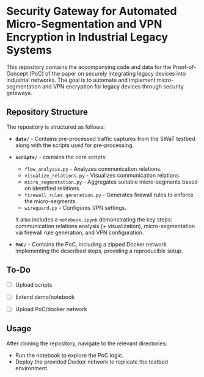 # Security Gateway for Automated Micro-Segmentation and VPN Encryption in Industrial Legacy Systems

This repository contains the accompanying code and data for the Proof-of-Concept (PoC) of the paper on securely integrating legacy devices into industrial networks. The goal is to automate and implement micro-segmentation and VPN encryption for legacy devices through security gateways.

## Repository Structure
The repository is structured as follows:

- **`data/`** - Contains pre-processed traffic captures from the SWaT testbed along with the scripts used for pre-processing.
- **`scripts/`** - contains the core scripts:
  - `flow_analysis.py` - Analyzes communication relations.
  - `visualize_relations.py` - Visualizes communication relations.
  - `micro_segmentation.py` - Aggregates suitable micro-segments based on identified relations.
  - `firewall_rules_generation.py` - Generates firewall rules to enforce the micro-segments.
  - `wireguard.py` - Configures VPN settings.
  
  It also includes a `notebook.ipynb` demonstrating the key steps: communication relations analysis (+ visualization), micro-segmentation via firewall rule generation, and VPN configuration.
- **`PoC/`** - Contains the PoC, including a zipped Docker network implementing the described steps, providing a reproducible setup.


## To-Do
- [ ] Upload scripts
- [ ] Extend demo/notebook
- [ ] Upload PoC/docker network


## Usage
After cloning the repository, navigate to the relevant directories:

- Run the notebook to explore the PoC logic.
- Deploy the provided Docker network to replicate the testbed environment.
